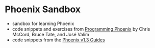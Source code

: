 # Phoenix Sandbox
 - sandbox for learning Phoenix
 - code snippets and exercises from [Programming Phoenix](https://pragprog.com/book/phoenix/programming-phoenix) by Chris McCord, Bruce Tate, and José Valim
 - code snippets from the [Phoenix v1.3 Guides](https://hexdocs.pm/phoenix/overview.html)